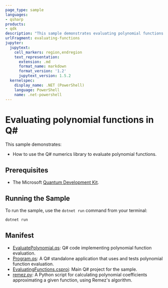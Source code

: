 ```yaml
---
page_type: sample
languages:
- qsharp
products:
- qdk
description: "This sample demonstrates evaluating polynomial functions with the Q# numerics library."
urlFragment: evaluating-functions
jupyter:
  jupytext:
    cell_markers: region,endregion
    text_representation:
      extension: .md
      format_name: markdown
      format_version: '1.2'
      jupytext_version: 1.5.2
  kernelspec:
    display_name: .NET (PowerShell)
    language: PowerShell
    name: .net-powershell
---
```


# Evaluating polynomial functions in Q\#

This sample demonstrates:

- How to use the Q# numerics library to evaluate polynomial functions.

## Prerequisites

- The Microsoft [Quantum Development Kit](https://docs.microsoft.com/azure/quantum/install-overview-qdk/).

## Running the Sample

To run the sample, use the `dotnet run` command from your terminal:

```powershell
dotnet run
```

## Manifest

- [EvaluatePolynomial.qs](./EvaluatePolynomial.qs): Q# code implementing polynomial function evaluation.
- [Program.qs](./Program.qs): A Q# standalone application that uses and tests polynomial function evaluation.
- [EvaluatingFunctions.csproj](./EvaluatingFunctions.csproj): Main Q# project for the sample.
- [remez.py](./remez.py): A Python script for calculating polynomial coefficients approximating a given function, using Remez's algorithm.
